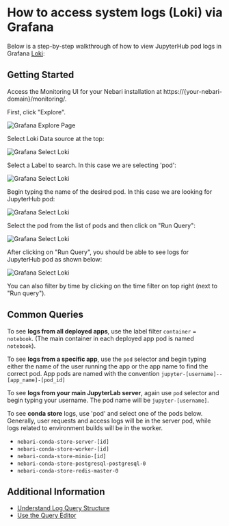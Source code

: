 # How to access system logs (Loki) via Grafana

Below is a step-by-step walkthrough of how to view JupyterHub pod logs in Grafana [Loki](https://grafana.com/docs/loki/latest/):


## Getting Started

Access the Monitoring UI for your Nebari installation at https://{your-nebari-domain}/monitoring/.

First, click "Explore".

![Grafana Explore Page](/img/how-tos/1_grafana-explore.png)

Select Loki Data source at the top:

![Grafana Select Loki](/img/how-tos/2_grafana-select-loki.png)

Select a Label to search.  In this case we are selecting 'pod':

![Grafana Select Loki](/img/how-tos/3_grafana-log-browser-pod.png)

Begin typing the name of the desired pod.  In this case we are looking
for JupyterHub pod:

![Grafana Select Loki](/img/how-tos/4_grafana-log-search-pod.png)

Select the pod from the list of pods and then click on "Run Query":

![Grafana Select Loki](/img/how-tos/5_grafana-log-select-pod.png)

After clicking on "Run Query", you should be able to see logs for JupyterHub pod as shown below:

![Grafana Select Loki](/img/how-tos/6_grafana-view-pod-logs.png)

You can also filter by time by clicking on the time filter on top right (next to "Run query").

## Common Queries

To see **logs from all deployed apps**, use the label filter `container` = `notebook`.  (The main container in each deployed app pod is named `notebook`).

To see **logs from a specific app**, use the `pod` selector and begin typing either the name of the user running the app or the app name to find the correct pod.  App pods are named with the convention `jupyter-[username]--[app_name]-[pod_id]`

To see **logs from your main JupyterLab server**, again use `pod` selector and begin typing your username.  The pod name will be `jupyter-[username]`.

To see **conda store** logs, use 'pod' and select one of the pods below.  Generally, user requests and access logs will be in the server pod, while logs related to environment builds will be in the worker.

* `nebari-conda-store-server-[id]`
* `nebari-conda-store-worker-[id]`
* `nebari-conda-store-minio-[id]`
* `nebari-conda-store-postgresql-postgresql-0`
* `nebari-conda-store-redis-master-0`


## Additional Information

* [Understand Log Query Structure](https://grafana.com/docs/loki/latest/query/log_queries/)
* [Use the Query Editor](https://grafana.com/docs/grafana/latest/datasources/loki/query-editor/#choose-a-query-editing-mode)
